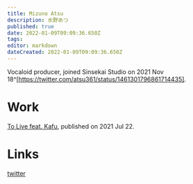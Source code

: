 ```yaml
---
title: Mizuno Atsu
description: 水野あつ
published: true
date: 2022-01-09T09:09:36.650Z
tags: 
editor: markdown
dateCreated: 2022-01-09T09:09:36.650Z
---
```


Vocaloid producer, joined Sinsekai Studio on 2021 Nov 18^[https://twitter.com/atsu361/status/1461301796861714435].

# Work
[To Live feat. Kafu](https://www.youtube.com/watch?v=91R2hdV_-aQ), published on 2021 Jul 22.

# Links

[twitter](https://twitter.com/atsu361)